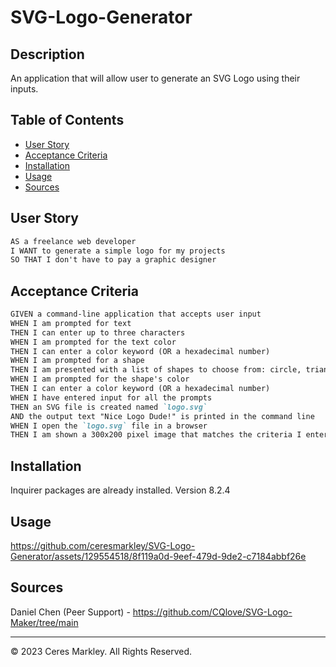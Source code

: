 # SVG-Logo-Generator
## Description 

An application that will allow user to generate an SVG Logo using their inputs.

## Table of Contents 

* [User Story](#user-story)
* [Acceptance Criteria](#acceptance-criteria)
* [Installation](#installation)
* [Usage](#usage)
* [Sources](#sources)

## User Story
```md
AS a freelance web developer
I WANT to generate a simple logo for my projects
SO THAT I don't have to pay a graphic designer
```

## Acceptance Criteria
```md
GIVEN a command-line application that accepts user input
WHEN I am prompted for text
THEN I can enter up to three characters
WHEN I am prompted for the text color
THEN I can enter a color keyword (OR a hexadecimal number)
WHEN I am prompted for a shape
THEN I am presented with a list of shapes to choose from: circle, triangle, and square
WHEN I am prompted for the shape's color
THEN I can enter a color keyword (OR a hexadecimal number)
WHEN I have entered input for all the prompts
THEN an SVG file is created named `logo.svg`
AND the output text "Nice Logo Dude!" is printed in the command line
WHEN I open the `logo.svg` file in a browser
THEN I am shown a 300x200 pixel image that matches the criteria I entered
```

## Installation
Inquirer packages are already installed. Version 8.2.4

## Usage 
https://github.com/ceresmarkley/SVG-Logo-Generator/assets/129554518/8f119a0d-9eef-479d-9de2-c7184abbf26e


## Sources 
Daniel Chen (Peer Support) - https://github.com/CQlove/SVG-Logo-Maker/tree/main 

---

© 2023 Ceres Markley. All Rights Reserved.
